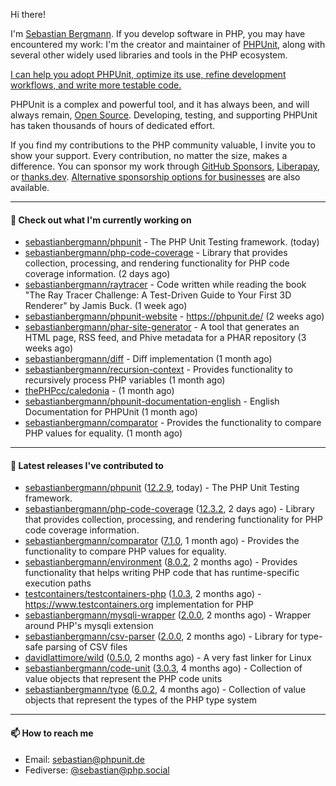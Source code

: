 Hi there!

I'm [Sebastian Bergmann](https://phpunit.expert/en.html?ref=github). If you develop software in PHP, you may have encountered my work: I'm the creator and maintainer of [PHPUnit](https://phpunit.de/index.html?ref=github), along with several other widely used libraries and tools in the PHP ecosystem.

[I can help you adopt PHPUnit, optimize its use, refine development workflows, and write more testable code.](https://phpunit.expert/en.html?ref=github)

PHPUnit is a complex and powerful tool, and it has always been, and will always remain, [Open Source](https://sebastian-bergmann.de/open-source.html?ref=github). Developing, testing, and supporting PHPUnit has taken thousands of hours of dedicated effort.

If you find my contributions to the PHP community valuable, I invite you to show your support. Every contribution, no matter the size, makes a difference. You can sponsor my work through [GitHub Sponsors](https://github.com/sponsors/sebastianbergmann), [Liberapay](https://liberapay.com/sebastianbergmann), or [thanks.dev](https://thanks.dev/u/gh/sebastianbergmann). [Alternative sponsorship options for businesses](https://phpunit.de/sponsors.html?ref=github) are also available.

---

#### 👷 Check out what I'm currently working on

- [sebastianbergmann/phpunit](https://github.com/sebastianbergmann/phpunit) - The PHP Unit Testing framework. (today)
- [sebastianbergmann/php-code-coverage](https://github.com/sebastianbergmann/php-code-coverage) - Library that provides collection, processing, and rendering functionality for PHP code coverage information. (2 days ago)
- [sebastianbergmann/raytracer](https://github.com/sebastianbergmann/raytracer) - Code written while reading the book &#34;The Ray Tracer Challenge: A Test-Driven Guide to Your First 3D Renderer&#34; by Jamis Buck. (1 week ago)
- [sebastianbergmann/phpunit-website](https://github.com/sebastianbergmann/phpunit-website) - https://phpunit.de/ (2 weeks ago)
- [sebastianbergmann/phar-site-generator](https://github.com/sebastianbergmann/phar-site-generator) - A tool that generates an HTML page, RSS feed, and Phive metadata for a PHAR repository (3 weeks ago)
- [sebastianbergmann/diff](https://github.com/sebastianbergmann/diff) - Diff implementation (1 month ago)
- [sebastianbergmann/recursion-context](https://github.com/sebastianbergmann/recursion-context) - Provides functionality to recursively process PHP variables (1 month ago)
- [thePHPcc/caledonia](https://github.com/thePHPcc/caledonia) -  (1 month ago)
- [sebastianbergmann/phpunit-documentation-english](https://github.com/sebastianbergmann/phpunit-documentation-english) - English Documentation for PHPUnit (1 month ago)
- [sebastianbergmann/comparator](https://github.com/sebastianbergmann/comparator) - Provides the functionality to compare PHP values for equality. (1 month ago)

---

#### 🔭 Latest releases I've contributed to

- [sebastianbergmann/phpunit](https://github.com/sebastianbergmann/phpunit) ([12.2.9](https://github.com/sebastianbergmann/phpunit/releases/tag/12.2.9), today) - The PHP Unit Testing framework.
- [sebastianbergmann/php-code-coverage](https://github.com/sebastianbergmann/php-code-coverage) ([12.3.2](https://github.com/sebastianbergmann/php-code-coverage/releases/tag/12.3.2), 2 days ago) - Library that provides collection, processing, and rendering functionality for PHP code coverage information.
- [sebastianbergmann/comparator](https://github.com/sebastianbergmann/comparator) ([7.1.0](https://github.com/sebastianbergmann/comparator/releases/tag/7.1.0), 1 month ago) - Provides the functionality to compare PHP values for equality.
- [sebastianbergmann/environment](https://github.com/sebastianbergmann/environment) ([8.0.2](https://github.com/sebastianbergmann/environment/releases/tag/8.0.2), 2 months ago) - Provides functionality that helps writing PHP code that has runtime-specific execution paths
- [testcontainers/testcontainers-php](https://github.com/testcontainers/testcontainers-php) ([1.0.3](https://github.com/testcontainers/testcontainers-php/releases/tag/1.0.3), 2 months ago) - https://www.testcontainers.org implementation for PHP
- [sebastianbergmann/mysqli-wrapper](https://github.com/sebastianbergmann/mysqli-wrapper) ([2.0.0](https://github.com/sebastianbergmann/mysqli-wrapper/releases/tag/2.0.0), 2 months ago) - Wrapper around PHP&#39;s mysqli extension
- [sebastianbergmann/csv-parser](https://github.com/sebastianbergmann/csv-parser) ([2.0.0](https://github.com/sebastianbergmann/csv-parser/releases/tag/2.0.0), 2 months ago) - Library for type-safe parsing of CSV files
- [davidlattimore/wild](https://github.com/davidlattimore/wild) ([0.5.0](https://github.com/davidlattimore/wild/releases/tag/0.5.0), 2 months ago) - A very fast linker for Linux
- [sebastianbergmann/code-unit](https://github.com/sebastianbergmann/code-unit) ([3.0.3](https://github.com/sebastianbergmann/code-unit/releases/tag/3.0.3), 4 months ago) - Collection of value objects that represent the PHP code units
- [sebastianbergmann/type](https://github.com/sebastianbergmann/type) ([6.0.2](https://github.com/sebastianbergmann/type/releases/tag/6.0.2), 4 months ago) - Collection of value objects that represent the types of the PHP type system

---

#### 📫 How to reach me

- Email: [sebastian@phpunit.de](mailto://sebastian@phpunit.de)
- Fediverse: [@sebastian@php.social](https://phpc.social/@sebastian)
